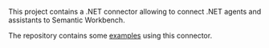 This project contains a .NET connector allowing to connect .NET agents and assistants to Semantic Workbench.

The repository contains some [examples](../../examples/) using this connector.
